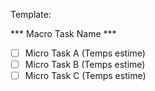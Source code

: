 Template:

*** Macro Task Name ***
- [ ] Micro Task A (Temps estime)
- [ ] Micro Task B (Temps estime)
- [ ] Micro Task C (Temps estime)

